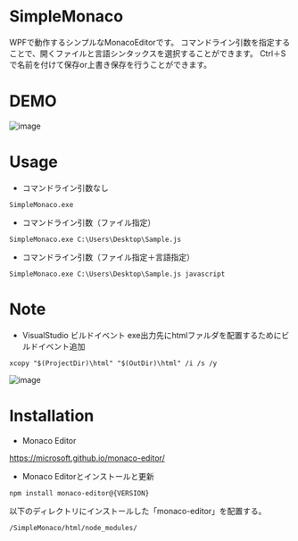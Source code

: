 # SimpleMonaco
WPFで動作するシンプルなMonacoEditorです。
コマンドライン引数を指定することで、開くファイルと言語シンタックスを選択することができます。
Ctrl＋Sで名前を付けて保存or上書き保存を行うことができます。

# DEMO
![image](https://user-images.githubusercontent.com/54029057/163663583-d5bce2d0-8b5d-4bde-90f0-6e346363c618.png)

# Usage
- コマンドライン引数なし
```
SimpleMonaco.exe
```
- コマンドライン引数（ファイル指定）
```
SimpleMonaco.exe C:\Users\Desktop\Sample.js
```
- コマンドライン引数（ファイル指定＋言語指定）
```
SimpleMonaco.exe C:\Users\Desktop\Sample.js javascript 
```

# Note
- VisualStudio ビルドイベント
exe出力先にhtmlファルダを配置するためにビルドイベント追加
```
xcopy "$(ProjectDir)\html" "$(OutDir)\html" /i /s /y
```
![image](https://user-images.githubusercontent.com/54029057/163672256-dbd99c23-9432-40ee-908c-5259547278db.png)

# Installation
- Monaco Editor

https://microsoft.github.io/monaco-editor/

- Monaco Editorとインストールと更新
```
npm install monaco-editor@{VERSION}
```
以下のディレクトリにインストールした「monaco-editor」を配置する。
```
/SimpleMonaco/html/node_modules/
```

